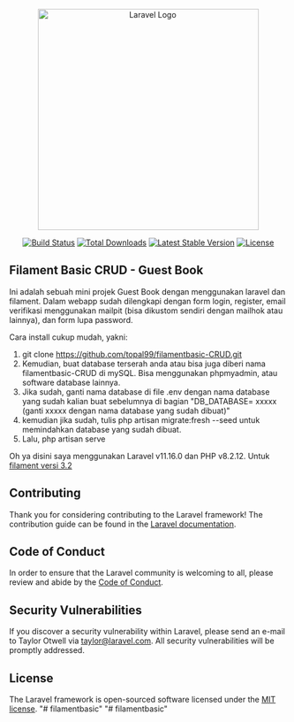 <p align="center"><a href="https://laravel.com" target="_blank"><img src="https://raw.githubusercontent.com/laravel/art/master/logo-lockup/5%20SVG/2%20CMYK/1%20Full%20Color/laravel-logolockup-cmyk-red.svg" width="400" alt="Laravel Logo"></a></p>

<p align="center">
<a href="https://github.com/laravel/framework/actions"><img src="https://github.com/laravel/framework/workflows/tests/badge.svg" alt="Build Status"></a>
<a href="https://packagist.org/packages/laravel/framework"><img src="https://img.shields.io/packagist/dt/laravel/framework" alt="Total Downloads"></a>
<a href="https://packagist.org/packages/laravel/framework"><img src="https://img.shields.io/packagist/v/laravel/framework" alt="Latest Stable Version"></a>
<a href="https://packagist.org/packages/laravel/framework"><img src="https://img.shields.io/packagist/l/laravel/framework" alt="License"></a>
</p>

## Filament Basic CRUD - Guest Book

Ini adalah sebuah mini projek Guest Book dengan menggunakan laravel dan filament. Dalam webapp sudah dilengkapi dengan form login, register, email verifikasi menggunakan mailpit (bisa dikustom sendiri dengan mailhok atau lainnya), dan form lupa password.

Cara install cukup mudah, yakni:
1. git clone https://github.com/topal99/filamentbasic-CRUD.git
2. Kemudian, buat database terserah anda atau bisa juga diberi nama filamentbasic-CRUD di mySQL. Bisa menggunakan phpmyadmin, atau software database lainnya.
3. Jika sudah, ganti nama database di file .env dengan nama database yang sudah kalian buat sebelumnya di bagian "DB_DATABASE= xxxxx (ganti xxxxx dengan nama database yang sudah dibuat)"
4. kemudian jika sudah, tulis php artisan migrate:fresh --seed untuk memindahkan database yang sudah dibuat.
5. Lalu, php artisan serve

Oh ya disini saya menggunakan Laravel v11.16.0 dan PHP v8.2.12. Untuk [filament versi 3.2](https://filamentphp.com/docs/3.x/panels/installation)

## Contributing

Thank you for considering contributing to the Laravel framework! The contribution guide can be found in the [Laravel documentation](https://laravel.com/docs/contributions).

## Code of Conduct

In order to ensure that the Laravel community is welcoming to all, please review and abide by the [Code of Conduct](https://laravel.com/docs/contributions#code-of-conduct).

## Security Vulnerabilities

If you discover a security vulnerability within Laravel, please send an e-mail to Taylor Otwell via [taylor@laravel.com](mailto:taylor@laravel.com). All security vulnerabilities will be promptly addressed.

## License

The Laravel framework is open-sourced software licensed under the [MIT license](https://opensource.org/licenses/MIT).
"# filamentbasic" 
"# filamentbasic" 
